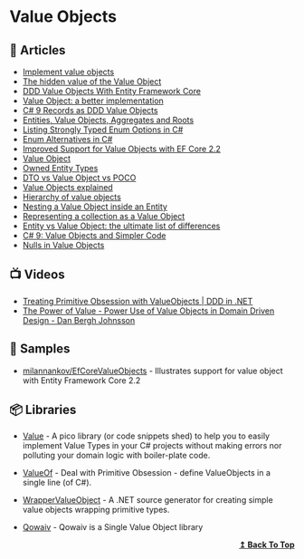# Value Objects

## 📕 Articles

- [Implement value objects](https://docs.microsoft.com/en-us/dotnet/architecture/microservices/microservice-ddd-cqrs-patterns/implement-value-objects)
- [The hidden value of the Value Object](https://dev.to/rafalpienkowski/the-hidden-value-of-the-value-object-1hga)
- [DDD Value Objects With Entity Framework Core](https://www.edgesidesolutions.com/ddd-value-objects-with-entity-framework-core/)
- [Value Object: a better implementation](https://enterprisecraftsmanship.com/posts/value-object-better-implementation/)
- [C# 9 Records as DDD Value Objects](https://enterprisecraftsmanship.com/posts/csharp-records-value-objects/)
- [Entities, Value Objects, Aggregates and Roots](https://lostechies.com/jimmybogard/2008/05/21/entities-value-objects-aggregates-and-roots/)
- [Listing Strongly Typed Enum Options in C#](https://ardalis.com/listing-strongly-typed-enum-options-in-c/)
- [Enum Alternatives in C#](https://ardalis.com/enum-alternatives-in-c/)
- [Improved Support for Value Objects with EF Core 2.2](https://www.nankov.com/posts/improved-support-value-objects-ef-core-22)
- [Value Object](https://jonatandragon.com/value-object)
- [Owned Entity Types](https://docs.microsoft.com/en-us/ef/core/modeling/owned-entities)
- [DTO vs Value Object vs POCO](https://enterprisecraftsmanship.com/posts/dto-vs-value-object-vs-poco/)
- [Value Objects explained](https://enterprisecraftsmanship.com/posts/value-objects-explained/)
- [Hierarchy of value objects](https://enterprisecraftsmanship.com/posts/hierarchy-value-objects/)
- [Nesting a Value Object inside an Entity](https://enterprisecraftsmanship.com/posts/nesting-value-object-inside-entity/)
- [Representing a collection as a Value Object](https://enterprisecraftsmanship.com/posts/representing-collection-as-value-object/)
- [Entity vs Value Object: the ultimate list of differences](https://enterprisecraftsmanship.com/posts/entity-vs-value-object-the-ultimate-list-of-differences/)
- [C# 9: Value Objects and Simpler Code](https://visualstudiomagazine.com/articles/2021/04/07/csharp-9.aspx)
- [Nulls in Value Objects](https://enterprisecraftsmanship.com/posts/nulls-in-value-objects/)
## 📺 Videos
- [Treating Primitive Obsession with ValueObjects | DDD in .NET](https://www.youtube.com/watch?v=h4uldNA1JUE)
- [The Power of Value - Power Use of Value Objects in Domain Driven Design - Dan Bergh Johnsson](https://www.youtube.com/watch?v=vh-LT1mkIz4)

## 🚀 Samples

- [milannankov/EfCoreValueObjects](https://github.com/milannankov/EfCoreValueObjects) - Illustrates support for value object with Entity Framework Core 2.2

## 📦 Libraries

- [Value](https://github.com/tpierrain/Value) - A pico library (or code snippets shed) to help you to easily implement Value Types in your C# projects without making errors nor polluting your domain logic with boiler-plate code.
- [ValueOf](https://github.com/mcintyre321/ValueOf) - Deal with Primitive Obsession - define ValueObjects in a single line (of C#).
- [WrapperValueObject](https://github.com/martinothamar/WrapperValueObject) - A .NET source generator for creating simple value objects wrapping primitive types.
- [Qowaiv](https://github.com/Qowaiv/Qowaiv) - Qowaiv is a Single Value Object library

  <div align="right">
    <b><a href="#contents">↥ Back To Top</a></b>
  </div>
